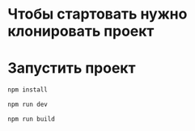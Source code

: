 # Чтобы стартовать нужно клонировать проект

# Запустить проект

```sh
npm install
```

```sh
npm run dev
```

```sh
npm run build
```
